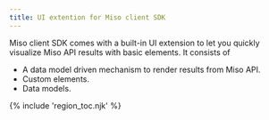 ```yaml
---
title: UI extention for Miso client SDK
---
```


Miso client SDK comes with a built-in UI extension to let you quickly visualize Miso API results with basic elements. It consists of

* A data model driven mechanism to render results from Miso API.
* Custom elements.
* Data models.

{% include 'region_toc.njk' %}
